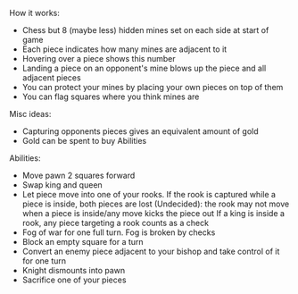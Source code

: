 How it works:  
- Chess but 8 (maybe less) hidden mines set on each side at start of game
- Each piece indicates how many mines are adjacent to it
- Hovering over a piece shows this number
- Landing a piece on an opponent's mine blows up the piece and all adjacent pieces
- You can protect your mines by placing your own pieces on top of them
- You can flag squares where you think mines are

Misc ideas:  
- Capturing opponents pieces gives an equivalent amount of gold
- Gold can be spent to buy Abilities

Abilities:  
- Move pawn 2 squares forward
- Swap king and queen
- Let piece move into one of your rooks.
If the rook is captured while a piece is inside, both pieces are lost
(Undecided): the rook may not move when a piece is inside/any move kicks the piece out
If a king is inside a rook, any piece targeting a rook counts as a check
- Fog of war for one full turn. Fog is broken by checks
- Block an empty square for a turn
- Convert an enemy piece adjacent to your bishop and take control of it for one turn
- Knight dismounts into pawn
- Sacrifice one of your pieces

